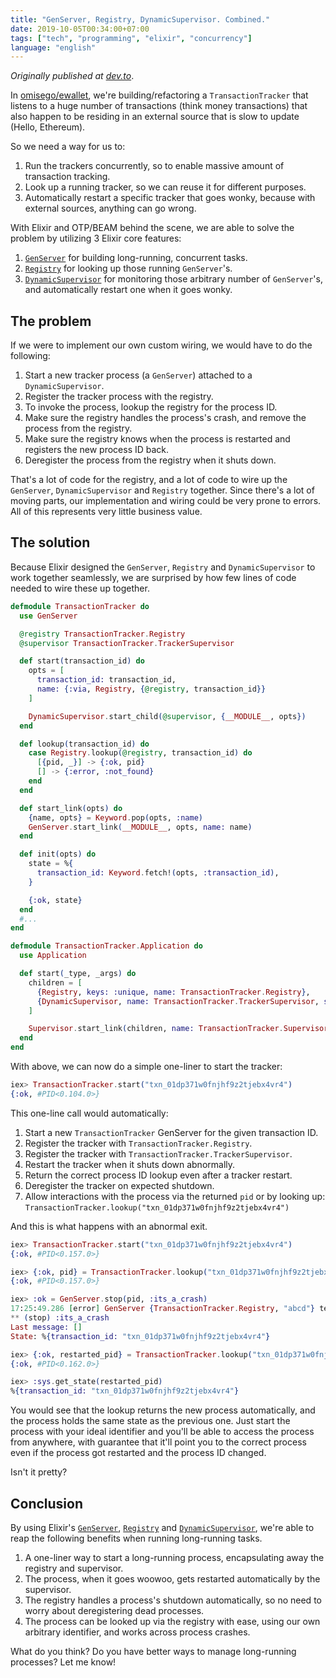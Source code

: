 ```yaml
---
title: "GenServer, Registry, DynamicSupervisor. Combined."
date: 2019-10-05T00:34:00+07:00
tags: ["tech", "programming", "elixir", "concurrency"]
language: "english"
---
```


_Originally published at [dev.to](https://dev.to/unnawut/genserver-registry-dynamicsupervisor-combined-4i9p)_.

In [omisego/ewallet](https://github.com/omisego/ewallet), we're building/refactoring a `TransactionTracker` that listens to a huge number of transactions (think money transactions) that also happen to be residing in an external source that is slow to update (Hello, Ethereum).

So we need a way for us to:

1. Run the trackers concurrently, so to enable massive amount of transaction tracking.
2. Look up a running tracker, so we can reuse it for different purposes.
3. Automatically restart a specific tracker that goes wonky, because with external sources, anything can go wrong.

With Elixir and OTP/BEAM behind the scene, we are able to solve the problem by utilizing 3 Elixir core features:

1. [`GenServer`](https://hexdocs.pm/elixir/GenServer.html) for building long-running, concurrent tasks.
2. [`Registry`](https://hexdocs.pm/elixir/Registry.html) for looking up those running `GenServer`'s.
3. [`DynamicSupervisor`](https://hexdocs.pm/elixir/DynamicSupervisor.html) for monitoring those arbitrary number of `GenServer`'s, and automatically restart one when it goes wonky.

## The problem

If we were to implement our own custom wiring, we would have to do the following:

1. Start a new tracker process (a `GenServer`) attached to a `DynamicSupervisor`.
2. Register the tracker process with the registry.
3. To invoke the process, lookup the registry for the process ID.
4. Make sure the registry handles the process's crash, and remove the process from the registry.
5. Make sure the registry knows when the process is restarted and registers the new process ID back.
6. Deregister the process from the registry when it shuts down.

That's a lot of code for the registry, and a lot of code to wire up the `GenServer`, `DynamicSupervisor` and `Registry` together. Since there's a lot of moving parts, our implementation and wiring could be very prone to errors. All of this represents very little business value.

## The solution

Because Elixir designed the `GenServer`, `Registry` and `DynamicSupervisor` to work together seamlessly, we are surprised by how few lines of code needed to wire these up together.

```elixir
defmodule TransactionTracker do
  use GenServer

  @registry TransactionTracker.Registry
  @supervisor TransactionTracker.TrackerSupervisor

  def start(transaction_id) do
    opts = [
      transaction_id: transaction_id,
      name: {:via, Registry, {@registry, transaction_id}}
    ]

    DynamicSupervisor.start_child(@supervisor, {__MODULE__, opts})
  end

  def lookup(transaction_id) do
    case Registry.lookup(@registry, transaction_id) do
      [{pid, _}] -> {:ok, pid}
      [] -> {:error, :not_found}
    end
  end

  def start_link(opts) do
    {name, opts} = Keyword.pop(opts, :name)
    GenServer.start_link(__MODULE__, opts, name: name)
  end

  def init(opts) do
    state = %{
      transaction_id: Keyword.fetch!(opts, :transaction_id),
    }

    {:ok, state}
  end
  #...
end

defmodule TransactionTracker.Application do
  use Application

  def start(_type, _args) do
    children = [
      {Registry, keys: :unique, name: TransactionTracker.Registry},
      {DynamicSupervisor, name: TransactionTracker.TrackerSupervisor, strategy: :one_for_one}
    ]

    Supervisor.start_link(children, name: TransactionTracker.Supervisor, strategy: :one_for_one)
  end
end
```

With above, we can now do a simple one-liner to start the tracker:

```elixir
iex> TransactionTracker.start("txn_01dp371w0fnjhf9z2tjebx4vr4")
{:ok, #PID<0.104.0>}
```

This one-line call would automatically:

1. Start a new `TransactionTracker` GenServer for the given transaction ID.
2. Register the tracker with `TransactionTracker.Registry`.
3. Register the tracker with `TransactionTracker.TrackerSupervisor`.
4. Restart the tracker when it shuts down abnormally.
5. Return the correct process ID lookup even after a tracker restart.
6. Deregister the tracker on expected shutdown.
7. Allow interactions with the process via the returned `pid` or by looking up: `TransactionTracker.lookup("txn_01dp371w0fnjhf9z2tjebx4vr4")`

And this is what happens with an abnormal exit.

```elixir
iex> TransactionTracker.start("txn_01dp371w0fnjhf9z2tjebx4vr4")
{:ok, #PID<0.157.0>}

iex> {:ok, pid} = TransactionTracker.lookup("txn_01dp371w0fnjhf9z2tjebx4vr4")
{:ok, #PID<0.157.0>}

iex> :ok = GenServer.stop(pid, :its_a_crash)
17:25:49.286 [error] GenServer {TransactionTracker.Registry, "abcd"} terminating
** (stop) :its_a_crash
Last message: []
State: %{transaction_id: "txn_01dp371w0fnjhf9z2tjebx4vr4"}

iex> {:ok, restarted_pid} = TransactionTracker.lookup("txn_01dp371w0fnjhf9z2tjebx4vr4")
{:ok, #PID<0.162.0>}

iex> :sys.get_state(restarted_pid)
%{transaction_id: "txn_01dp371w0fnjhf9z2tjebx4vr4"}
```

You would see that the lookup returns the new process automatically, and the process holds the same state as the previous one. Just start the process with your ideal identifier and you'll be able to access the process from anywhere, with guarantee that it'll point you to the correct process even if the process got restarted and the process ID changed.

Isn't it pretty?

## Conclusion

By using Elixir's [`GenServer`](https://hexdocs.pm/elixir/GenServer.html), [`Registry`](https://hexdocs.pm/elixir/Registry.html) and [`DynamicSupervisor`](https://hexdocs.pm/elixir/DynamicSupervisor.html), we're able to reap the following benefits when running long-running tasks.

1. A one-liner way to start a long-running process, encapsulating away the registry and supervisor.
2. The process, when it goes woowoo, gets restarted automatically by the supervisor.
3. The registry handles a process's shutdown automatically, so no need to worry about deregistering dead processes.
4. The process can be looked up via the registry with ease, using our own arbitrary identifier, and works across process crashes.

What do you think? Do you have better ways to manage long-running processes? Let me know!
